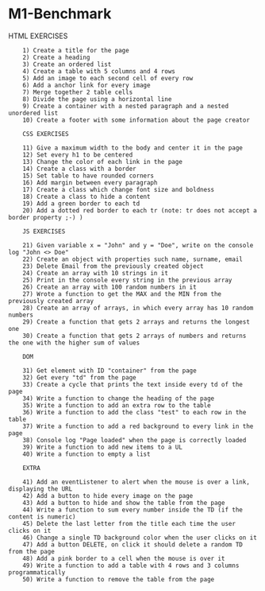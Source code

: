 # M1-Benchmark
HTML EXERCISES

        1) Create a title for the page
        2) Create a heading
        3) Create an ordered list
        4) Create a table with 5 columns and 4 rows
        5) Add an image to each second cell of every row
        6) Add a anchor link for every image
        7) Merge together 2 table cells
        8) Divide the page using a horizontal line
        9) Create a container with a nested paragraph and a nested unordered list
        10) Create a footer with some information about the page creator 

        CSS EXERCISES

        11) Give a maximum width to the body and center it in the page
        12) Set every h1 to be centered
        13) Change the color of each link in the page
        14) Create a class with a border
        15) Set table to have rounded corners
        16) Add margin between every paragraph
        17) Create a class which change font size and boldness
        18) Create a class to hide a content
        19) Add a green border to each td
        20) Add a dotted red border to each tr (note: tr does not accept a border property ;-) )

        JS EXERCISES

        21) Given variable x = "John" and y = "Doe", write on the console log "John <> Doe"
        22) Create an object with properties such name, surname, email
        23) Delete Email from the previously created object
        24) Create an array with 10 strings in it
        25) Print in the console every string in the previous array
        26) Create an array with 100 random numbers in it
        27) Wrote a function to get the MAX and the MIN from the previously created array
        28) Create an array of arrays, in which every array has 10 random numbers
        29) Create a function that gets 2 arrays and returns the longest one
        30) Create a function that gets 2 arrays of numbers and returns the one with the higher sum of values

        DOM 

        31) Get element with ID "container" from the page
        32) Get every "td" from the page
        33) Create a cycle that prints the text inside every td of the page
        34) Write a function to change the heading of the page
        35) Write a function to add an extra row to the table
        36) Write a function to add the class "test" to each row in the table
        37) Write a function to add a red background to every link in the page
        38) Console log "Page loaded" when the page is correctly loaded
        39) Write a function to add new items to a UL
        40) Write a function to empty a list

        EXTRA 

        41) Add an eventListener to alert when the mouse is over a link, displaying the URL
        42) Add a button to hide every image on the page
        43) Add a button to hide and show the table from the page
        44) Write a function to sum every number inside the TD (if the content is numeric)
        45) Delete the last letter from the title each time the user clicks on it
        46) Change a single TD background color when the user clicks on it
        47) Add a button DELETE, on click it should delete a random TD from the page
        48) Add a pink border to a cell when the mouse is over it
        49) Write a function to add a table with 4 rows and 3 columns programmatically
        50) Write a function to remove the table from the page
